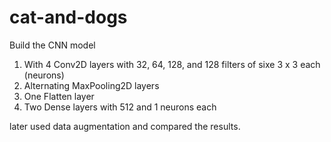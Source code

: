 # cat-and-dogs

Build the CNN model
1. With 4 Conv2D layers with 32, 64, 128, and 128 filters of sixe 3 x 3 each (neurons)
2. Alternating MaxPooling2D layers
3. One Flatten layer
4. Two Dense layers with 512 and 1 neurons each

later used data augmentation and compared the results.
